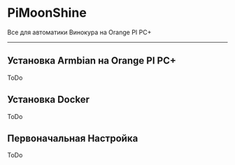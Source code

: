 # PiMoonShine
Все для автоматики Винокура на Orange PI PC+

---


## Установка Armbian на Orange PI PC+
ToDo
## Установка Docker
ToDo
## Первоначальная Настройка
ToDo
